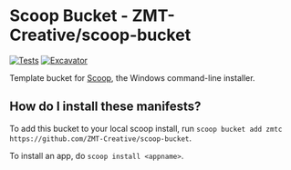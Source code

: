 # Scoop Bucket - ZMT-Creative/scoop-bucket

<!-- Uncomment the following line after replacing placeholders -->
[![Tests](https://github.com/ZMT-Creative/scoop-bucket/actions/workflows/ci.yml/badge.svg)](https://github.com/ZMT-Creative/scoop-bucket/actions/workflows/ci.yml) [![Excavator](https://github.com/ZMT-Creative/scoop-bucket/actions/workflows/excavator.yml/badge.svg)](https://github.com/ZMT-Creative/scoop-bucket/actions/workflows/excavator.yml)

Template bucket for [Scoop](https://scoop.sh), the Windows command-line installer.

## How do I install these manifests?

To add this bucket to your local scoop install, run `scoop bucket add zmtc https://github.com/ZMT-Creative/scoop-bucket`.

To install an app, do `scoop install <appname>`.

<!--
How do I contribute new manifests?
----------------------------------

To make a new manifest contribution, please read the [Contributing Guide](https://github.com/ScoopInstaller/.github/blob/main/.github/CONTRIBUTING.md).

----

#### To use this template

- Modify the Readme.md and the bin/auto-pr.ps1 files accordingly.
- Enable GitHub Actions for this repository.
-->
